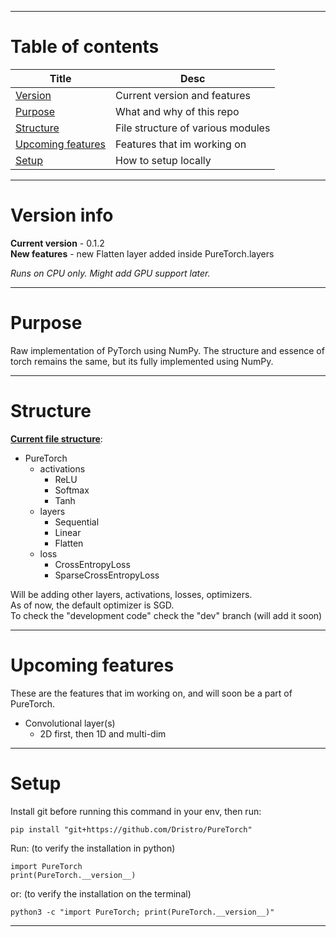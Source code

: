 ***
# Table of contents
|Title|Desc|
|-|-|
|[Version](#version-info)|Current version and features|
|[Purpose](#purpose)|What and why of this repo|
|[Structure](#structure)|File structure of various modules|
|[Upcoming features](#upcoming-features)|Features that im working on|
|[Setup](#setup)|How to setup locally|
****

# Version info
**Current version** - 0.1.2\
**New features** - new Flatten layer added inside PureTorch.layers

*Runs on CPU only. Might add GPU support later.*
****

# Purpose
Raw implementation of PyTorch using NumPy.
The structure and essence of torch remains the same, but its fully implemented using NumPy.
****

# Structure
<u><b>Current file structure</b></u>:
- PureTorch
    - activations
        - ReLU
        - Softmax
        - Tanh
    - layers
        - Sequential
        - Linear
        - Flatten
    - loss
        - CrossEntropyLoss
        - SparseCrossEntropyLoss

Will be adding other layers, activations, losses, optimizers.\
As of now, the default optimizer is SGD.\
To check the "development code" check the "dev" branch (will add it soon)
****

# Upcoming features
These are the features that im working on, and will soon be a part of PureTorch.
- Convolutional layer(s)
    - 2D first, then 1D and multi-dim
****

# Setup
Install git before running this command in your env, then run:
```
pip install "git+https://github.com/Dristro/PureTorch"
```
Run: (to verify the installation in python)
```
import PureTorch
print(PureTorch.__version__)
```
or: (to verify the installation on the terminal)
```
python3 -c "import PureTorch; print(PureTorch.__version__)"
```
****